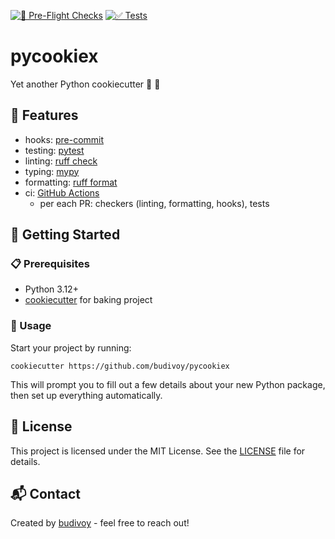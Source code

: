 [![🤗 Pre-Flight Checks](https://github.com/budivoy/pycookiex/actions/workflows/checks.yml/badge.svg)](https://github.com/budivoy/pycookiex/actions/workflows/checks.yml)
[![✅ Tests](https://github.com/budivoy/pycookiex/actions/workflows/test.yml/badge.svg)](https://github.com/budivoy/pycookiex/actions/workflows/test.yml)

# pycookiex
Yet another Python cookiecutter 🐍 🍪

## 🎯 Features
- hooks: [pre-commit](https://pre-commit.com/)
- testing: [pytest](https://docs.pytest.org/en/stable/)
- linting: [ruff check](https://docs.astral.sh/ruff/linter/)
- typing: [mypy](https://mypy.readthedocs.io/en/stable/index.html)
- formatting: [ruff format](https://docs.astral.sh/ruff/formatter/)
- ci: [GitHub Actions](https://github.com/features/actions)
  * per each PR: checkers (linting, formatting, hooks), tests

## 🚀 Getting Started
### 📋 Prerequisites
- Python 3.12+
- [cookiecutter](https://cookiecutter.readthedocs.io/en/stable/) for baking project

### 🏃 Usage
Start your project by running:

```console
cookiecutter https://github.com/budivoy/pycookiex
```

This will prompt you to fill out a few details about your new Python package, then set up everything automatically.

## 📜 License
This project is licensed under the MIT License. See the [LICENSE](./LICENSE.md) file for details.

## 📬 Contact
Created by [budivoy](https://budivoy.github.io/) - feel free to reach out!
